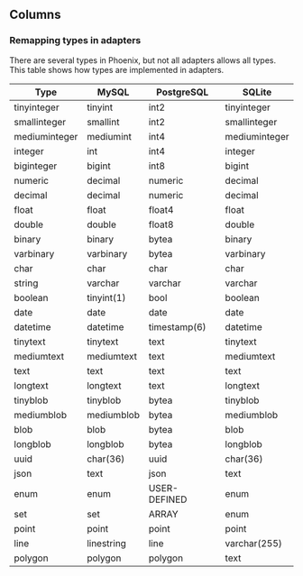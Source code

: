## Columns

### Remapping types in adapters
There are several types in Phoenix, but not all adapters allows all types. This table shows how types are implemented in adapters.

| Type          | MySQL      | PostgreSQL    | SQLite        |
|---------------|------------|---------------|---------------|
| tinyinteger   | tinyint    | int2          | tinyinteger   |
| smallinteger  | smallint   | int2          | smallinteger  |
| mediuminteger | mediumint  | int4          | mediuminteger |
| integer       | int        | int4          | integer       |
| biginteger    | bigint     | int8          | bigint        |
| numeric       | decimal    | numeric       | decimal       |
| decimal       | decimal    | numeric       | decimal       |
| float         | float      | float4        | float         |
| double        | double     | float8        | double        |
| binary        | binary     | bytea         | binary        |
| varbinary     | varbinary  | bytea         | varbinary     |
| char          | char       | char          | char          |
| string        | varchar    | varchar       | varchar       |
| boolean       | tinyint(1) | bool          | boolean       |
| date          | date       | date          | date          |
| datetime      | datetime   | timestamp(6)  | datetime      |
| tinytext      | tinytext   | text          | tinytext      |
| mediumtext    | mediumtext | text          | mediumtext    |
| text          | text       | text          | text          |
| longtext      | longtext   | text          | longtext      |
| tinyblob      | tinyblob   | bytea         | tinyblob      |
| mediumblob    | mediumblob | bytea         | mediumblob    |
| blob          | blob       | bytea         | blob          |
| longblob      | longblob   | bytea         | longblob      |
| uuid          | char(36)   | uuid          | char(36)      |
| json          | text       | json          | text          |
| enum          | enum       | USER-DEFINED  | enum          |
| set           | set        | ARRAY         | enum          |
| point         | point      | point         | point         |
| line          | linestring | line          | varchar(255)  |
| polygon       | polygon    | polygon       | text          |
